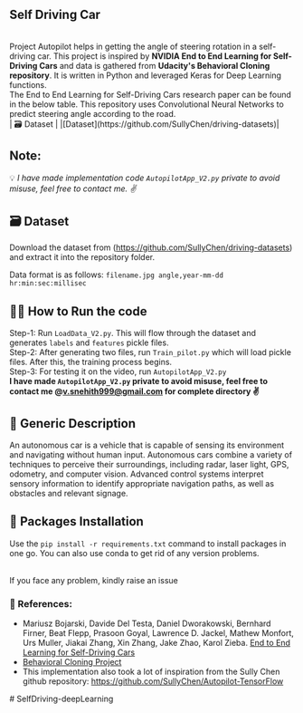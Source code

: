 ## Self Driving Car
<br>
Project Autopilot helps in getting the angle of steering rotation in a self-driving car. This project is inspired by <b>NVIDIA End to End Learning for Self-Driving Cars</b> and data is gathered from <b>Udacity's Behavioral Cloning repository</b>. It is written in Python and leveraged Keras for Deep Learning functions. 
<br>
The End to End Learning for Self-Driving Cars research paper can be found in the below table.
This repository uses Convolutional Neural Networks to predict steering angle according to the road. 
<br>
| 🗃 Dataset | 
|[Dataset](https://github.com/SullyChen/driving-datasets)|

## Note: 
💡 *I have made implementation code `AutopilotApp_V2.py` private to avoid misuse, feel free to contact me. ✌*
<br>
## 🗃 Dataset
Download the dataset from (https://github.com/SullyChen/driving-datasets) and extract it into the repository folder.
<br>

Data format is as follows: `filename.jpg angle,year-mm-dd hr:min:sec:millisec`

## 🏃‍♂️ How to Run the code
Step-1: Run `LoadData_V2.py`. This will flow through the dataset and generates `labels` and `features` pickle files.<br>
Step-2: After generating two files, run `Train_pilot.py` which will load pickle files. After this, the training process begins.<br>
Step-3: For testing it on the video, run `AutopilotApp_V2.py`<br>
**I have made `AutopilotApp_V2.py` private to avoid misuse, feel free to contact me @v.snehith999@gmail.com for complete directory ✌**


## 📰 Generic Description
An autonomous car is a vehicle that is capable of sensing its environment and navigating without human input. Autonomous cars combine a variety of techniques to perceive their surroundings, including radar, laser light, GPS, odometry, and computer vision. Advanced control systems interpret sensory information to identify appropriate navigation paths, as well as obstacles and relevant signage.


## 📩 Packages Installation 
Use the `pip install -r requirements.txt` command to install packages in one go.
You can also use conda to get rid of any version problems.


<br>
If you face any problem, kindly raise an issue

### 🔗 References:
 - Mariusz Bojarski, Davide Del Testa, Daniel Dworakowski, Bernhard Firner, Beat Flepp, Prasoon Goyal, Lawrence D. Jackel, Mathew Monfort, Urs Muller, Jiakai Zhang, Xin Zhang, Jake Zhao, Karol Zieba. [End to End Learning for Self-Driving Cars](https://arxiv.org/abs/1604.07316)
 - [Behavioral Cloning Project](https://github.com/udacity/CarND-Behavioral-Cloning-P3) 
 - This implementation also took a lot of inspiration from the Sully Chen github repository: https://github.com/SullyChen/Autopilot-TensorFlow  



#   S e l f D r i v i n g - d e e p L e a r n i n g 
 
 
